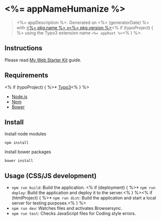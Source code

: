 # <%= appNameHumanize %>

> <%= appDescription %>. Generated on <%= (generatorDate) %> with [<%= pkg.name %> v<%= pkg.version %>](<%= (generatorRepository) %>)<% if (typoProject) { %> using the Typo3 extension name `<%= appRoot %>`<% } %>.

## Instructions 

Please read [My Web Starter Kit](https://bitbucket.org/mediasignal/my-web-starter-kit) guide.

## Requirements
<% if (typoProject) { %>* [Typo3](https://typo3.org/)<% } %>
* [Node.js](http://nodejs.org/)
* [Npm](https://www.npmjs.org/)
* [Bower](http://bower.io/)

## Install

Install node modules
  
    npm install

Install bower packages
  
    bower install

## Usage (CSS/JS development)

* `npm run build`: Build the application.
<% if (deployment) { %>* `npm run deploy`: Build the application and deploy it to the server.<% } %><% if (htmlProject) { %>* `npm run dist`: Build the application and start a local server for testing purposes.<% } %>
* `npm run dev`: Watches files and activates Browsersync.
* `npm run test`: Checks JavaScript files for Coding style errors.
